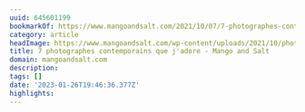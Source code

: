 ```yaml
---
uuid: 645601199
bookmarkOf: https://www.mangoandsalt.com/2021/10/07/7-photographes-contemporains-jadore/
category: article
headImage: https://www.mangoandsalt.com/wp-content/uploads/2021/10/photographes-contemporains-preferes.jpg
title: 7 photographes contemporains que j'adore - Mango and Salt
domain: mangoandsalt.com
description:
tags: []
date: '2023-01-26T19:46:36.377Z'
highlights:
---
```





